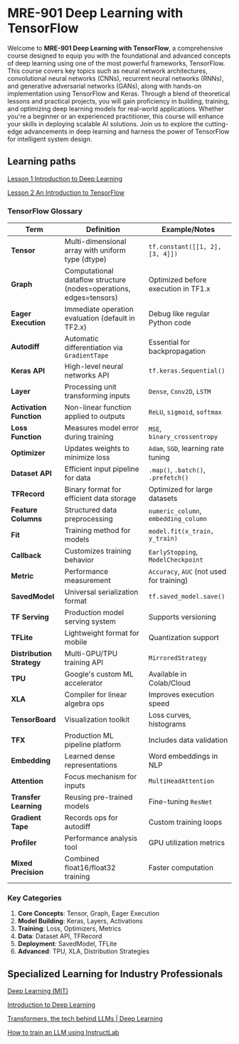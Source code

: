 # MRE-901 Deep Learning with TensorFlow

Welcome to **MRE-901 Deep Learning with TensorFlow**, a comprehensive course designed to equip you with the foundational and advanced concepts of deep learning using one of the most powerful frameworks, TensorFlow. This course covers key topics such as neural network architectures, convolutional neural networks (CNNs), recurrent neural networks (RNNs), and generative adversarial networks (GANs), along with hands-on implementation using TensorFlow and Keras. Through a blend of theoretical lessons and practical projects, you will gain proficiency in building, training, and optimizing deep learning models for real-world applications. Whether you're a beginner or an experienced practitioner, this course will enhance your skills in deploying scalable AI solutions. Join us to explore the cutting-edge advancements in deep learning and harness the power of TensorFlow for intelligent system design.

## Learning paths

[Lesson 1 Introduction to Deep Learning](Lesson_01/Readme.md)

[Lesson 2 An Introduction to TensorFlow](Lesson_02/Readme.md)


### TensorFlow Glossary

| Term | Definition | Example/Notes |
|------|------------|---------------|
| **Tensor** | Multi-dimensional array with uniform type (dtype) | `tf.constant([[1, 2], [3, 4]])` |
| **Graph** | Computational dataflow structure (nodes=operations, edges=tensors) | Optimized before execution in TF1.x |
| **Eager Execution** | Immediate operation evaluation (default in TF2.x) | Debug like regular Python code |
| **Autodiff** | Automatic differentiation via `GradientTape` | Essential for backpropagation |
| **Keras API** | High-level neural networks API | `tf.keras.Sequential()` |
| **Layer** | Processing unit transforming inputs | `Dense`, `Conv2D`, `LSTM` |
| **Activation Function** | Non-linear function applied to outputs | `ReLU`, `sigmoid`, `softmax` |
| **Loss Function** | Measures model error during training | `MSE`, `binary_crossentropy` |
| **Optimizer** | Updates weights to minimize loss | `Adam`, `SGD`, learning rate tuning |
| **Dataset API** | Efficient input pipeline for data | `.map()`, `.batch()`, `.prefetch()` |
| **TFRecord** | Binary format for efficient data storage | Optimized for large datasets |
| **Feature Columns** | Structured data preprocessing | `numeric_column`, `embedding_column` |
| **Fit** | Training method for models | `model.fit(x_train, y_train)` |
| **Callback** | Customizes training behavior | `EarlyStopping`, `ModelCheckpoint` |
| **Metric** | Performance measurement | `Accuracy`, `AUC` (not used for training) |
| **SavedModel** | Universal serialization format | `tf.saved_model.save()` |
| **TF Serving** | Production model serving system | Supports versioning |
| **TFLite** | Lightweight format for mobile | Quantization support |
| **Distribution Strategy** | Multi-GPU/TPU training API | `MirroredStrategy` |
| **TPU** | Google's custom ML accelerator | Available in Colab/Cloud |
| **XLA** | Compiler for linear algebra ops | Improves execution speed |
| **TensorBoard** | Visualization toolkit | Loss curves, histograms |
| **TFX** | Production ML pipeline platform | Includes data validation |
| **Embedding** | Learned dense representations | Word embeddings in NLP |
| **Attention** | Focus mechanism for inputs | `MultiHeadAttention` |
| **Transfer Learning** | Reusing pre-trained models | Fine-tuning `ResNet` |
| **Gradient Tape** | Records ops for autodiff | Custom training loops |
| **Profiler** | Performance analysis tool | GPU utilization metrics |
| **Mixed Precision** | Combined float16/float32 training | Faster computation |

### Key Categories

1. **Core Concepts**: Tensor, Graph, Eager Execution  
2. **Model Building**: Keras, Layers, Activations  
3. **Training**: Loss, Optimizers, Metrics  
4. **Data**: Dataset API, TFRecord  
5. **Deployment**: SavedModel, TFLite  
6. **Advanced**: TPU, XLA, Distribution Strategies


## Specialized Learning for Industry Professionals

[Deep Learning (MIT)](https://www.youtube.com/watch?v=alfdI7S6wCY&list=PLtBw6njQRU-rwp5__7C0oIVt26ZgjG9NI)

[Introduction to Deep Learning](https://www.youtube.com/watch?v=AhE8RhPGH1A)

[Transformers, the tech behind LLMs | Deep Learning](https://www.youtube.com/watch?v=wjZofJX0v4M&t=27s)

[How to train an LLM using InstructLab](https://www.youtube.com/watch?v=snMUJGXozec)




